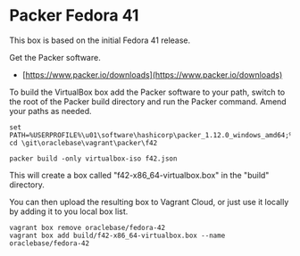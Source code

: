 # Packer Fedora 41

This box is based on the initial Fedora 41 release.

Get the Packer software.

* [https://www.packer.io/downloads](https://www.packer.io/downloads)

To build the VirtualBox box add the Packer software to your path, switch to the root of the Packer build directory and run the Packer command. Amend your paths as needed.

```
set PATH=%USERPROFILE%\u01\software\hashicorp\packer_1.12.0_windows_amd64;%PATH%
cd \git\oraclebase\vagrant\packer\f42

packer build -only virtualbox-iso f42.json
```

This will create a box called "f42-x86_64-virtualbox.box" in the "build" directory.

You can then upload the resulting box to Vagrant Cloud, or just use it locally by adding it to you local box list.

```
vagrant box remove oraclebase/fedora-42
vagrant box add build/f42-x86_64-virtualbox.box --name oraclebase/fedora-42
```
